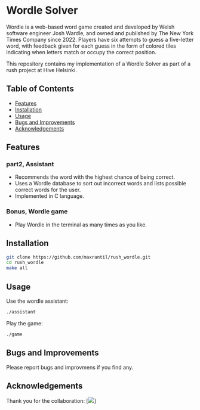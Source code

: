 # Wordle Solver

Wordle is a web-based word game created and developed by Welsh software engineer Josh Wardle, and owned and published by The New York Times Company since 2022. Players have six attempts to guess a five-letter word, with feedback given for each guess in the form of colored tiles indicating when letters match or occupy the correct position.

This repository contains my implementation of a Wordle Solver as part of a rush project at Hive Helsinki.

## Table of Contents
- [Features](#features)
- [Installation](#installation)
- [Usage](#usage)
- [Bugs and Improvements](#bugs-and-improvements)
- [Acknowledgements](#acknowledgements)

## Features
### part2, Assistant
- Recommends the word with the highest chance of being correct.
- Uses a Wordle database to sort out incorrect words and lists possible correct words for the user.
- Implemented in C language.

### Bonus, Wordle game
- Play Wordle in the terminal as many times as you like.

## Installation

```sh
git clone https://github.com/maxrantil/rush_wordle.git
cd rush_wordle
make all
```

## Usage

Use the wordle assistant:
```sh
./assistant
```

Play the game:
```sh
./game
```

## Bugs and Improvements

Please report bugs and improvmens if you find any.

## Acknowledgements

Thank you for the collaboration: [![](https://github.com/ehelmine)]


